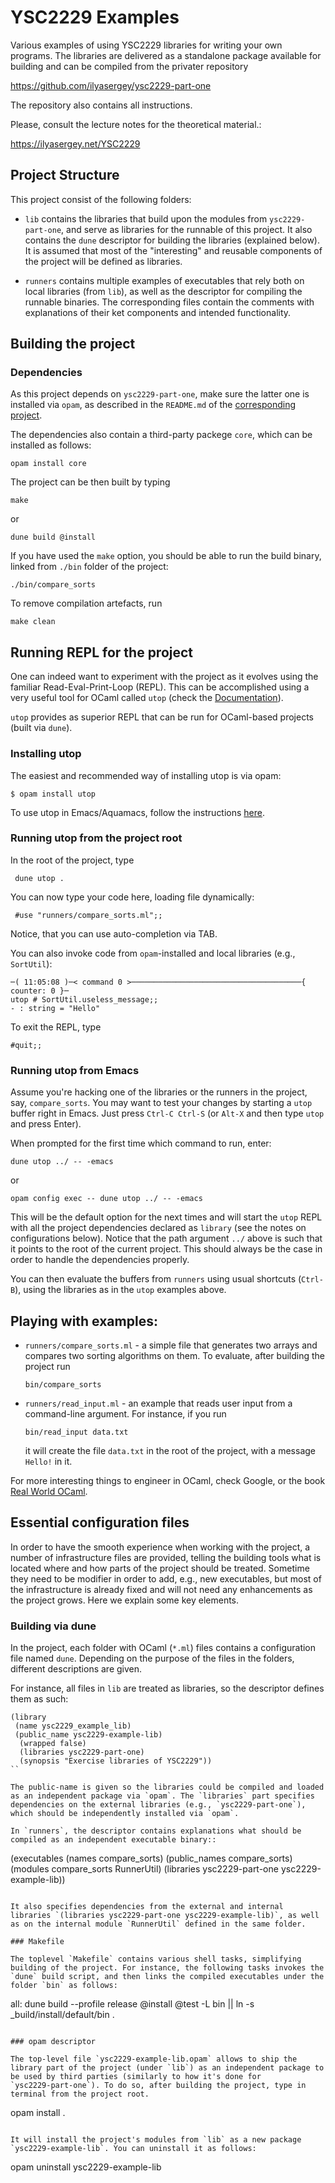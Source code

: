 # YSC2229 Examples

Various examples of using YSC2229 libraries for writing your own
programs. The libraries are delivered as a standalone package
available for building and can be compiled from the privater
repository

https://github.com/ilyasergey/ysc2229-part-one

The repository also contains all instructions.

Please, consult the lecture notes for the theoretical material.:

https://ilyasergey.net/YSC2229

## Project Structure 

This project consist of the following folders:

* `lib` contains the libraries that build upon the modules from
  `ysc2229-part-one`, and serve as libraries for the runnable of this
  project. It also contains the `dune` descriptor for building the
  libraries (explained below). It is assumed that most of the
  "interesting" and reusable components of the project will be defined
  as libraries.

* `runners` contains multiple examples of executables that rely both
  on local libraries (from `lib`), as well as the descriptor for
  compiling the runnable binaries. The corresponding files contain the
  comments with explanations of their ket components and intended
  functionality.

## Building the project

### Dependencies

As this project depends on `ysc2229-part-one`, make sure the latter
one is installed via `opam`, as described in the `README.md` of the
[corresponding project](https://github.com/ilyasergey/ysc2229-part-one).

The dependencies also contain a third-party packege `core`, which can
be installed as follows:

```
opam install core
```


The project can be then built by typing

```
make
```

or

```
dune build @install
```

If you have used the `make` option, you should be able to run the
build binary, linked from `./bin` folder of the project:

```
./bin/compare_sorts
```

To remove compilation artefacts, run

```
make clean
```

## Running REPL for the project

One can indeed want to experiment with the project as it evolves using
the familiar Read-Eval-Print-Loop (REPL). This can be accomplished
using a very useful tool for OCaml called `utop` (check the
[Documentation](https://github.com/ocaml-community/utop)).

`utop` provides as superior REPL that can be run for OCaml-based
projects (built via `dune`).

### Installing utop

The easiest and recommended way of installing utop is via opam:

```
$ opam install utop
```

To use utop in Emacs/Aquamacs, follow the instructions [here](https://github.com/ocaml-community/utop#main-setup).

### Running utop from the project root

In the root of the project, type

```
 dune utop .
```

You can now type your code here, loading file dynamically:

```
 #use "runners/compare_sorts.ml";;
```

Notice, that you can use auto-completion via TAB.

You can also invoke code from `opam`-installed and local libraries
(e.g., `SortUtil`):

```
─( 11:05:08 )─< command 0 >──────────────────────────────────────{ counter: 0 }─
utop # SortUtil.useless_message;;
- : string = "Hello"
```

To exit the REPL, type

```
#quit;;
```

### Running utop from Emacs

Assume you're hacking one of the libraries or the runners in the
project, say, `compare_sorts`. You may want to test your changes by
starting a `utop` buffer right in Emacs. Just press `Ctrl-C Ctrl-S`
(or `Alt-X` and then type `utop` and press Enter).

When prompted for the first time which command to run, enter:

```
dune utop ../ -- -emacs
```

or

```
opam config exec -- dune utop ../ -- -emacs
```

This will be the default option for the next times and will start the
`utop` REPL with all the project dependencies declared as `library`
(see the notes on configurations below). Notice that the path
argument `../` above is such that it points to the root of the current
project. This should always be the case in order to handle the
dependencies properly.

You can then evaluate the buffers from `runners` using usual shortcuts
(`Ctrl-B`), using the libraries as in the `utop` examples above.

## Playing with examples:

* `runners/compare_sorts.ml` - a simple file that generates two arrays
  and compares two sorting algorithms on them. To evaluate, after
  building the project run
  ```
  bin/compare_sorts
  ```

* `runners/read_input.ml` - an example that reads user input from a
  command-line argument. For instance, if you run
  ```
  bin/read_input data.txt
  ```
  it will create the file `data.txt` in the root of the project, with
  a message `Hello!` in it. 

For more interesting things to engineer in OCaml, check Google, or the
book [Real World OCaml](https://realworldocaml.org/).

## Essential configuration files

In order to have the smooth experience when working with the project,
a number of infrastructure files are provided, telling the building
tools what is located where and how parts of the project should be
treated. Sometime they need to be modifier in order to add, e.g., new
executables, but most of the infrastructure is already fixed and will
not need any enhancements as the project grows. Here we explain some
key elements.

### Building via dune

In the project, each folder with OCaml (`*.ml`) files contains a
configuration file named `dune`. Depending on the purpose of the files
in the folders, different descriptions are given.

For instance, all files in `lib` are treated as libraries, so the
descriptor defines them as such:

```
(library
 (name ysc2229_example_lib)
 (public_name ysc2229-example-lib)
  (wrapped false)
  (libraries ysc2229-part-one)
  (synopsis "Exercise libraries of YSC2229"))
``

The public-name is given so the libraries could be compiled and loaded
as an independent package via `opam`. The `libraries` part specifies
dependencies on the external libraries (e.g., `ysc2229-part-one`),
which should be independently installed via `opam`.

In `runners`, the descriptor contains explanations what should be
compiled as an independent executable binary::

```
(executables
 (names compare_sorts)
  (public_names compare_sorts)
  (modules compare_sorts RunnerUtil)
  (libraries ysc2229-part-one ysc2229-example-lib))
```

It also specifies dependencies from the external and internal
libraries `(libraries ysc2229-part-one ysc2229-example-lib)`, as well
as on the internal module `RunnerUtil` defined in the same folder.

### Makefile

The toplevel `Makefile` contains various shell tasks, simplifying
building of the project. For instance, the following tasks invokes the
`dune` build script, and then links the compiled executables under the
folder `bin` as follows:

```
all:
	dune build --profile release @install 
	@test -L bin || ln -s _build/install/default/bin .
```

### opam descriptor

The top-level file `ysc2229-example-lib.opam` allows to ship the
library part of the project (under `lib`) as an independent package to
be used by third parties (similarly to how it's done for
`ysc2229-part-one`). To do so, after building the project, type in
terminal from the project root.

```
opam install .
```

It will install the project's modules from `lib` as a new package
`ysc2229-example-lib`. You can uninstall it as follows:

```
opam uninstall ysc2229-example-lib
```







